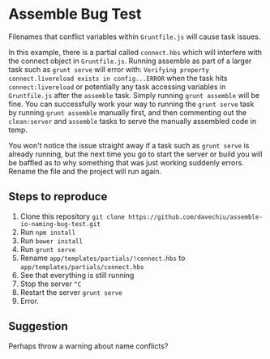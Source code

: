 # Assemble Bug Test

Filenames that conflict variables within `Gruntfile.js` will cause task issues.

In this example, there is a partial called `connect.hbs` which will interfere with the connect object in `Gruntfile.js`. Running assemble as part of a larger task such as `grunt serve` will error with: `Verifying property connect.livereload exists in config...ERROR` when the task hits `connect:livereload` or potentially any task accessing variables in `Gruntfile.js` after the `assemble` task. Simply running `grunt assemble` will be fine. You can successfully work your way to running the `grunt serve` task by running `grunt assemble` manually first, and then commenting out the `clean:server` and `assemble` tasks to serve the manually assembled code in temp.

You won't notice the issue straight away if a task such as `grunt serve` is already running, but the next time you go to start the server or build you will be baffled as to why something that was just working suddenly errors. Rename the file and the project will run again.

## Steps to reproduce
1.  Clone this repository `git clone https://github.com/davechiu/assemble-io-naming-bug-test.git`
2.  Run `npm install`
3.  Run `bower install`
4.  Run `grunt serve`
5.  Rename `app/templates/partials/!connect.hbs` to `app/templates/partials/connect.hbs`
6.  See that everything is still running
7.  Stop the server `^C`
8.  Restart the server `grunt serve`
9.  Error.

## Suggestion
Perhaps throw a warning about name conflicts?